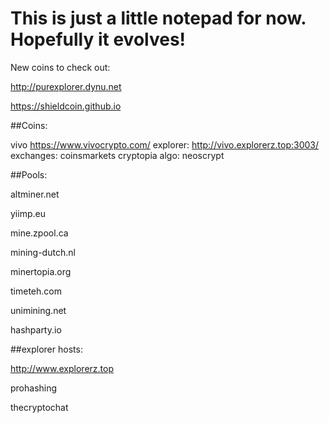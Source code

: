 # This is just a little notepad for now. Hopefully it evolves!

New coins to check out:

http://purexplorer.dynu.net

https://shieldcoin.github.io


##Coins:

vivo https://www.vivocrypto.com/  explorer: http://vivo.explorerz.top:3003/ exchanges: coinsmarkets cryptopia algo: neoscrypt



##Pools:

altminer.net

yiimp.eu

mine.zpool.ca

mining-dutch.nl

minertopia.org

timeteh.com

unimining.net

hashparty.io


##explorer hosts:

http://www.explorerz.top

prohashing

thecryptochat
